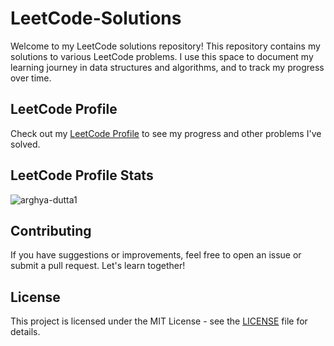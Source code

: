 # LeetCode-Solutions
Welcome to my LeetCode solutions repository! This repository contains my solutions to various LeetCode problems. I use this space to document my learning journey in data structures and algorithms, and to track my progress over time.

## LeetCode Profile
Check out my [LeetCode Profile](https://leetcode.com/u/arghyadutta2002/) to see my progress and other problems I've solved.

## LeetCode Profile Stats
<p> <img src="https://leetcard.jacoblin.cool/arghyadutta2002?ext=contest&theme=unicorn" alt="arghya-dutta1"> </p>

## Contributing
If you have suggestions or improvements, feel free to open an issue or submit a pull request. Let's learn together!

## License
This project is licensed under the MIT License - see the [LICENSE](./LICENSE) file for details.
